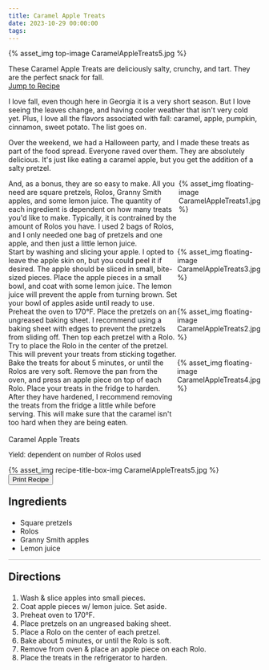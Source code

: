 ```yaml
---
title: Caramel Apple Treats
date: 2023-10-29 00:00:00
tags:
---
```


{% asset_img top-image CaramelAppleTreats5.jpg %}
<div class="post-body">
These Caramel Apple Treats are deliciously salty, crunchy, and tart. They are the perfect snack for fall. 

<br>
<!--more-->

<a class="jump-to-recipe-btn" href="#recipejump"> 
    Jump to Recipe
</a>

I love fall, even though here in Georgia it is a very short season. But I love seeing the leaves change, and having cooler weather that isn't very cold yet. Plus, I love all the flavors associated with fall: caramel, apple, pumpkin, cinnamon, sweet potato. The list goes on. 

Over the weekend, we had a Halloween party, and I made these treats as part of the food spread. Everyone raved over them. They are absolutely delicious. It's just like eating a caramel apple, but you get the addition of a salty pretzel. 

<div style="display:flex;">
And, as a bonus, they are so easy to make. All you need are square pretzels, Rolos, Granny Smith apples, and some lemon juice. The quantity of each ingredient is dependent on how many treats you'd like to make. Typically, it is contrained by the amount of Rolos you have. I used 2 bags of Rolos, and I only needed one bag of pretzels and one apple, and then just a little lemon juice. 
<div>
    {% asset_img floating-image CaramelAppleTreats1.jpg %}
</div>
</div>

<div style="display:flex;">
Start by washing and slicing your apple. I opted to leave the apple skin on, but you could peel it if desired. The apple should be sliced in small, bite-sized pieces. Place the apple pieces in a small bowl, and coat with some lemon juice. The lemon juice will prevent the apple from turning brown. Set your bowl of apples aside until ready to use. 
<div>
    {% asset_img floating-image CaramelAppleTreats3.jpg %}
</div>
</div>

<div style="display:flex;">
Preheat the oven to 170°F. Place the pretzels on an ungreased baking sheet. I recommend using a baking sheet with edges to prevent the pretzels from sliding off. Then top each pretzel with a Rolo. Try to place the Rolo in the center of the pretzel. This will prevent your treats from sticking together. 
<div>
    {% asset_img floating-image CaramelAppleTreats2.jpg %}
</div>
</div>

<div style="display:flex;">
Bake the treats for about 5 minutes, or until the Rolos are very soft. Remove the pan from the oven, and press an apple piece on top of each Rolo. Place your treats in the fridge to harden. After they have hardened, I recommend removing the treats from the fridge a little while before serving. This will make sure that the caramel isn't too hard when they are being eaten. 
<div>
    {% asset_img floating-image CaramelAppleTreats4.jpg %}
</div>
</div>

<br>
</div>

<div id="recipejump"></div>
<div id="recipe">
    <div class="recipe-box">
        <div class="recipe-title-box">
            <div>
                <div class="recipe-title-box-title">
                    <div class="recipe-title-box-header">Caramel Apple Treats</div>
                </div>
                <p class="recipe-title-box-title" style="font-family: Arial;">Yield: dependent on number of Rolos used</p>
            </div>
            {% asset_img recipe-title-box-img CaramelAppleTreats5.jpg %}
            <button class="print-recipe"
                    type="button"
                    onclick="printDIV('recipe')" >
                Print Recipe
            </button>
        </div>
        <p style="font-size:150%;"><b>Ingredients</b></p>
        <ul class="post-body">
                <li>Square pretzels</li>
                <li>Rolos</li>
                <li>Granny Smith apples</li>
                <li>Lemon juice</li>
        </ul>
        <hr style="height:1px;background-color:rgb(189, 189, 189) ">
        <p style="font-size:150%;"><b>Directions</b></p>
        <ol class="post-body">
            <li>Wash & slice apples into small pieces.</li>
            <li>Coat apple pieces w/ lemon juice. Set aside.</li>
            <li>Preheat oven to 170°F.</li>
            <li>Place pretzels on an ungreased baking sheet.</li>
            <li>Place a Rolo on the center of each pretzel.</li>
            <li>Bake about 5 minutes, or until the Rolo is soft.</li>
            <li>Remove from oven & place an apple piece on each Rolo.</li>
            <li>Place the treats in the refrigerator to harden.</li> 
        </ol> 
    </div>
</div>

<br>
